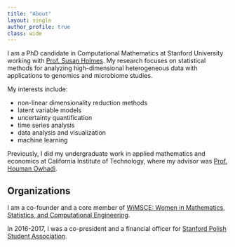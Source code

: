 ```yaml
---
title: "About"
layout: single
author_profile: true
class: wide
---
```



I am a PhD candidate in Computational Mathematics at Stanford University working
with  [Prof. Susan
Holmes](https://statweb.stanford.edu/~susan/susan_person.html). My research
focuses on statistical methods for analyzing high-dimensional heterogeneous data
with applications to genomics and microbiome studies.

My interests include:
- non-linear dimensionality reduction methods
- latent variable models
- uncertainty quantification
- time series analysis
- data analysis and visualization
- machine learning

Previously, I did my undergraduate work in applied mathematics and economics
at California Institute of Technology, where my advisor was
[Prof. Houman Owhadi](http://users.cms.caltech.edu/~owhadi/index.htm).

## Organizations

I am a co-founder and a core member of [WiMSCE: Women in Mathematics,
Statistics, and Computational Engineering](https://wimsce.stanford.edu/).

In 2016-2017, I was a co-president and a financial officer for
[Stanford Polish Student Association](https://orgsync.com/79672/chapter).
